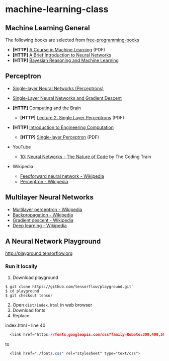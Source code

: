# machine-learning-class

## Machine Learning General

The following books are selected from [free-programming-books](https://github.com/EbookFoundation/free-programming-books/blob/master/free-programming-books.md#machine-learning)

- **[HTTP]** [A Course in Machine Learning](http://ciml.info/dl/v0_9/ciml-v0_9-all.pdf) (PDF)
- **[HTTP]** [A Brief Introduction to Neural Networks](http://www.dkriesel.com/en/science/neural_networks#a_brief_introduction_to_neural_networks)
- **[HTTP]** [Bayesian Reasoning and Machine Learning](http://www.cs.ucl.ac.uk/staff/d.barber/brml/)

## Perceptron

- [Single-layer Neural Networks (Perceptrons)](https://computing.dcu.ie/~humphrys/Notes/Neural/single.neural.html)
- [Single-Layer Neural Networks and Gradient Descent](https://sebastianraschka.com/Articles/2015_singlelayer_neurons.html)

- **[HTTP]** [Computing and the Brain](http://www.cs.stir.ac.uk/courses/ITNP4B/lectures/)
  - **[HTTP]** [Lecture 2: Single Layer Perceptrons](http://www.cs.stir.ac.uk/courses/ITNP4B/lectures/kms/2-Perceptrons.pdf) (PDF)
- **[HTTP]** [Introduction to Engineering Computation](http://www.cogconfluence.com/caam-210/)
  - **[HTTP]** [Single-layer Perceptron](http://www.cogconfluence.com/wp-content/uploads/2013/12/notes.pdf) (PDF)

- YouTube
  - [10: Neural Networks - The Nature of Code](https://www.youtube.com/playlist?list=PLRqwX-V7Uu6aCibgK1PTWWu9by6XFdCfh) by The Coding Train

- Wikipedia
  - [Feedforward neural network - Wikipedia](https://en.wikipedia.org/wiki/Feedforward_neural_network)
  - [Perceptron - Wikipedia](https://en.wikipedia.org/wiki/Perceptron)

## Multilayer Neural Networks

- [Multilayer perceptron - Wikipedia](https://en.wikipedia.org/wiki/Multilayer_perceptron)
- [Backpropagation - Wikipedia](https://en.wikipedia.org/wiki/Backpropagation)
- [Gradient descent - Wikipedia](https://en.wikipedia.org/wiki/Gradient_descent)
- [Deep learning - Wikipedia](https://en.wikipedia.org/wiki/Deep_learning)


## A Neural Network Playground

http://playground.tensorflow.org

### Run it locally

1. Download playground
```shell
$ git clone https://github.com/tensorflow/playground.git`
$ cd playground
$ git checkout tensor
```
2. Open `dist/index.html` in web browser
3. Download fonts
4. Replace

index.html - line 40
```css
  <link href="https://fonts.googleapis.com/css?family=Roboto:300,400,500|Material+Icons" rel="stylesheet" type="text/css">
```
to
```css
  <link href="./fonts.css" rel="stylesheet" type="text/css">
 ```
